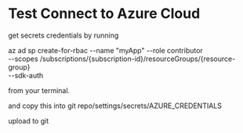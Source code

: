 # Test Connect to Azure Cloud

get secrets credentials by running 

az ad sp create-for-rbac --name "myApp" --role contributor \
                            --scopes /subscriptions/{subscription-id}/resourceGroups/{resource-group} \
                            --sdk-auth


from your terminal. 

and copy this into git repo/settings/secrets/AZURE_CREDENTIALS

upload to git
